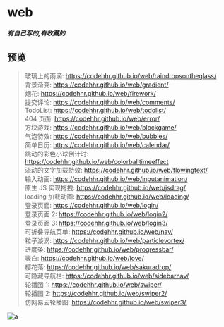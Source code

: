 # web

##### 有自己写的,有收藏的

## 预览

> 玻璃上的雨滴: https://codehhr.github.io/web/raindropsontheglass/  
> 背景渐变: https://codehhr.github.io/web/gradient/  
> 烟花: https://codehhr.github.io/web/firework/  
> 提交评论: https://codehhr.github.io/web/comments/  
> TodoList: https://codehhr.github.io/web/todolist/  
> 404 页面: https://codehhr.github.io/web/error/  
> 方块游戏: https://codehhr.github.io/web/blockgame/  
> 气泡特效: https://codehhr.github.io/web/bubbles/  
> 简单日历: https://codehhr.github.io/web/calendar/  
> 跳动的彩色小球倒计时: https://codehhr.github.io/web/colorballtimeeffect  
> 流动的文字加载特效: https://codehhr.github.io/web/flowingtext/  
> 输入动画: https://codehhr.github.io/web/inputanimation/  
> 原生 JS 实现拖拽: https://codehhr.github.io/web/jsdrag/  
> loading 加载动画: https://codehhr.github.io/web/loading/  
> 登录页面: https://codehhr.github.io/web/login/  
> 登录页面 2: https://codehhr.github.io/web/login2/  
> 登录页面 3: https://codehhr.github.io/web/login3/  
> 可折叠导航菜单: https://codehhr.github.io/web/nav/  
> 粒子漩涡: https://codehhr.github.io/web/particlevortex/  
> 进度条: https://codehhr.github.io/web/progressbar/  
> 表白: https://codehhr.github.io/web/love/  
> 樱花落: https://codehhr.github.io/web/sakuradrop/  
> 可隐藏导航栏: https://codehhr.github.io/web/sidebarnav/  
> 轮播图 1: https://codehhr.github.io/web/swiper/  
> 轮播图 2: https://codehhr.github.io/web/swiper2/  
> 仿网易云轮播图: https://codehhr.github.io/web/swiper3/

![a](https://codehhr.coding.net/p/codehhr/d/images/git/raw/master/avatar/tusiji2.jpeg)
